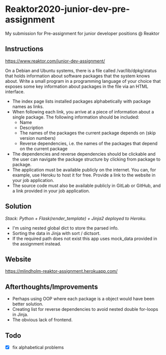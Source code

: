 # Reaktor2020-junior-dev-pre-assignment
My submission for Pre-assignment for junior developer positions @ Reaktor

## Instructions
https://www.reaktor.com/junior-dev-assignment/

On a Debian and Ubuntu systems, there is a file called /var/lib/dpkg/status that holds information about software packages that the system knows about. Write a small program in a programming language of your choice that exposes some key information about packages in the file via an HTML interface.

- The index page lists installed packages alphabetically with package names as links.
- When following each link, you arrive at a piece of information about a single package. The following information should be included:
  * Name
  * Description
  * The names of the packages the current package depends on (skip version numbers)
  * Reverse dependencies, i.e. the names of the packages that depend on the current package
- The dependencies and reverse dependencies should be clickable and the user can navigate the package structure by clicking from package to package.
- The application must be available publicly on the internet. You can, for example, use Heroku to host it for free. Provide a link to the website in your job application.
- The source code must also be available publicly in GitLab or GitHub, and a link provided in your job application.

## Solution

_Stack: Python + Flask(render_template) + Jinja2 deployed to Heroku._

- I'm using nested global dict to store the parsed info.
- Sorting the data in Jinja with sort / dictsort.
- If the required path does not exist this app uses mock_data provided in the assignment instead.

## Website

https://mlindholm-reaktor-assignment.herokuapp.com/

## Afterthoughts/Improvements

- Perhaps using OOP where each package is a object would have been better solution.
- Creating list for reverse dependencies to avoid nested double for-loops in Jinja.
- The obvious lack of frontend.

## Todo

- [x] fix alphabetical problems
